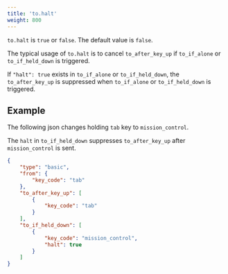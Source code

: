 ```yaml
---
title: 'to.halt'
weight: 800
---
```


`to.halt` is `true` or `false`. The default value is `false`.

The typical usage of `to.halt` is to cancel `to_after_key_up` if `to_if_alone` or `to_if_held_down` is triggered.

If `"halt": true` exists in `to_if_alone` or `to_if_held_down`, the `to_after_key_up` is suppressed when `to_if_alone` or `to_if_held_down` is triggered.

## Example

The following json changes holding `tab` key to `mission_control`.

The `halt` in `to_if_held_down` suppresses `to_after_key_up` after `mission_control` is sent.

```json
{
    "type": "basic",
    "from": {
        "key_code": "tab"
    },
    "to_after_key_up": [
        {
            "key_code": "tab"
        }
    ],
    "to_if_held_down": [
        {
            "key_code": "mission_control",
            "halt": true
        }
    ]
}
```
